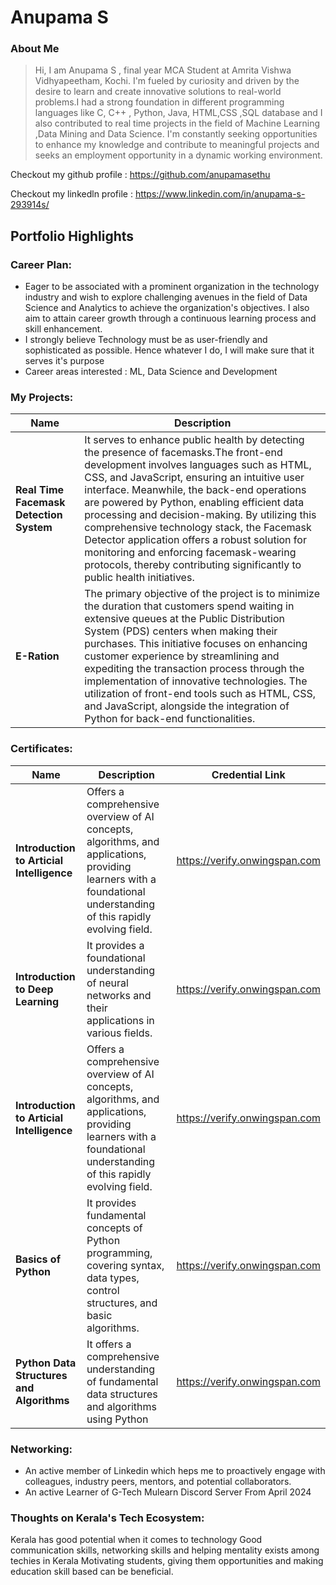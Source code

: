 # Anupama S

### About Me

>Hi, I am Anupama S , final year MCA Student at Amrita Vishwa Vidhyapeetham, Kochi. I'm fueled by curiosity and driven by the desire to learn and create innovative solutions to real-world problems.I had a strong foundation in different programming languages like C, C++ , Python, Java, HTML,CSS ,SQL database and I also contributed to real time projects in the field of Machine Learning ,Data Mining and Data Science.
I'm constantly seeking opportunities to enhance my knowledge and contribute to meaningful projects and seeks an employment opportunity in a dynamic working environment.
> 
Checkout my github profile : https://github.com/anupamasethu

Checkout my linkedln profile : https://www.linkedin.com/in/anupama-s-293914s/ 

## Portfolio Highlights


### Career Plan:

- Eager to be associated with a prominent organization in the technology industry and wish to explore challenging avenues in the field of Data Science and Analytics to achieve the organization's objectives. I also aim to attain career growth through a continuous learning process and skill enhancement.
- I strongly believe Technology must be as user-friendly and sophisticated as possible. Hence whatever I do, I will make sure that it serves it's purpose
- Career areas interested : ML, Data Science and Development


### My Projects:

| Name                | Description                                                               |
|---------------------|---------------------------------------------------------------------------|
| **Real Time Facemask Detection System**       |It serves to enhance public health by detecting the presence of facemasks.The front-end development involves languages such as HTML, CSS, and JavaScript, ensuring an intuitive user interface. Meanwhile, the back-end operations are powered by Python, enabling efficient data processing and decision-making. By utilizing this comprehensive technology stack, the Facemask Detector application offers a robust solution for monitoring and enforcing facemask-wearing protocols, thereby contributing significantly to public health initiatives. | 
| **E-Ration**      |The primary objective of the project is to minimize the duration that customers spend waiting in extensive queues at the Public Distribution System (PDS) centers when making their purchases. This initiative focuses on enhancing customer experience by streamlining and expediting the transaction process through the implementation of innovative technologies. The utilization of front-end tools such as HTML, CSS, and JavaScript, alongside the integration of Python for back-end functionalities.|
     

### Certificates:

| Name                | Description                                                               |Credential Link                   |
|---------------------|---------------------------------------------------------------------------|----------------------------------------|
|**Introduction to Articial Intelligence**| Offers a comprehensive overview of AI concepts, algorithms, and applications, providing learners with a foundational understanding of this rapidly evolving field. | https://verify.onwingspan.com |
|**Introduction to Deep Learning**| It provides a foundational understanding of neural networks and their applications in various fields. |https://verify.onwingspan.com |
|**Introduction to Articial Intelligence**| Offers a comprehensive overview of AI concepts, algorithms, and applications, providing learners with a foundational understanding of this rapidly evolving field. | https://verify.onwingspan.com |
|**Basics of Python**| It provides  fundamental concepts of Python programming, covering syntax, data types, control structures, and basic algorithms. | https://verify.onwingspan.com  |
|**Python Data Structures and Algorithms**| It offers a comprehensive understanding of fundamental data structures and algorithms using Python | https://verify.onwingspan.com  |



### Networking:
- An active member of Linkedin which heps me to proactively engage with colleagues, industry peers, mentors, and potential collaborators.
- An active Learner of G-Tech Mulearn Discord Server From April 2024



### Thoughts on Kerala's Tech Ecosystem:

Kerala has good potential when it comes to technology Good communication skills, networking skills and helping mentality exists among techies in Kerala Motivating students, giving them opportunities and making education skill based can be beneficial.
